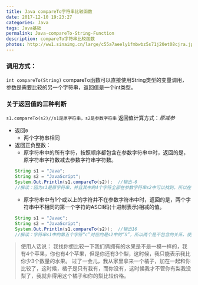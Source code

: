 ```yaml
---
title: Java compareTo字符串比较函数
date: 2017-12-10 19:23:27
categories: Java
tags: Java基础
permalink: Java-compareTo-String-Function
description: compareTo字符串比较函数
photos: http://ww1.sinaimg.cn/large/c55a7aeely1fmbwbz5s71j20et08cjra.jpg
---
```

### 调用方式：
`int compareTo(String)`
compareTo函数可以直接使用String类型的变量调用，参数是需要比较的另一个字符串，返回值是一个int类型。
### 关于返回值的三种判断   
`s1.compareTo(s2)//s1是原字符串，s2是参数字符串` 
返回值计算方式：*原减参*    

- 返回`0`
    - 两个字符串相同
- 返回正负整数：
    - 原字符串中的所有字符，按照顺序都包含在参数字符串中时，返回的是，原字符串字符数减去参数字符串字符数。
    ```Java
    String s1 = "Java";
    String s2 = "JavaScript";
    System.Out.Println(s1.compareTo(s2));  //输出-6
    //解读：因为s1是原字符串，并且其中的4个字符全部在参数字符串s2中可以找到，所以在使用compareTo函数的时候，就是源字符串的长度4减去参数字符串的长度10等于-6
    
    ```
    - 原字符串中有1个或以上的字符并不在参数字符串中时，返回的是，两个字符串中不相同的第一个字符的ASCII码(十进制表示)相减的值。
    ```Java
    String s1 = "Javac";  
    String s2 = "JavaScript";
    System.Out.Println(s1.compareTo(s2));  //输出16
    //解读：字符串s1中的第五个字符“c”对应的是s2中的“S”，所以两个是不包含的关系，使用ASCII码的十进制表示相减。“c”的ASCII码为99，“S”的ASCII码为83，利用“原减参”的规则，99-83=16
    ```
    
> 使用人话说：
    我找你想比较一下我们俩拥有的水果是不是一模一样的，我有4个苹果，你也有4个苹果，但是你还有3个梨，这时候，我只能表示我比你少3个数量的水果。
    过了一会儿，我从家里拿来一个橘子，加在一起和你比较了，这时候，橘子是只有我有，而你没有，这时候我才不管你有梨我没梨了，我就非得用这个橘子和你的梨比较价格。